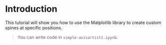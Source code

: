 # Introduction

This tutorial will show you how to use the Matplotlib library to create custom spines at specific positions.

> You can write code in `simple-axisartist1.ipynb`.
